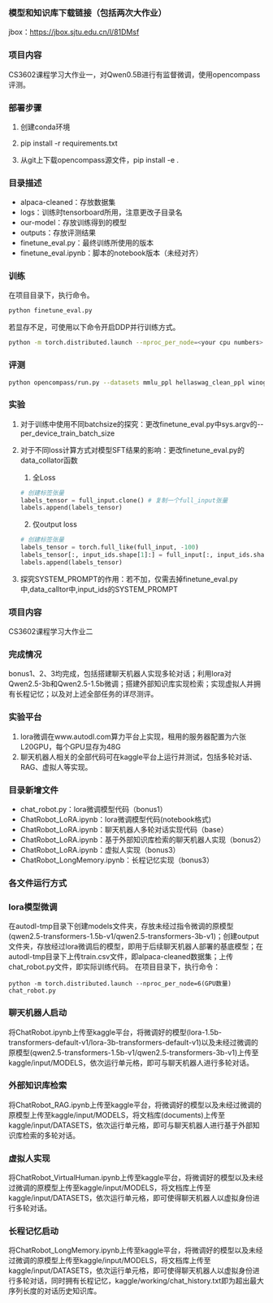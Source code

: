 ### 模型和知识库下载链接（包括两次大作业）
jbox：https://jbox.sjtu.edu.cn/l/81DMsf

### 项目内容
CS3602课程学习大作业一，对Qwen0.5B进行有监督微调，使用opencompass评测。

### 部署步骤
1. 创建conda环境

2. pip install -r requirements.txt

3. 从git上下载opencompass源文件，pip install -e .

### 目录描述
- alpaca-cleaned：存放数据集
- logs：训练时tensorboard所用，注意更改子目录名
- our-model：存放训练得到的模型
- outputs：存放评测结果
- finetune_eval.py：最终训练所使用的版本
- finetune_eval.ipynb：脚本的notebook版本（未经对齐）

### 训练
在项目目录下，执行命令。
```bash
python finetune_eval.py
```
若显存不足，可使用以下命令开启DDP并行训练方式。
```bash
python -m torch.distributed.launch --nproc_per_node=<your cpu numbers> finetune_eval.py
```

### 评测
```bash
python opencompass/run.py --datasets mmlu_ppl hellaswag_clean_ppl winogrande_ll ARC_e_ppl ARC_c_clean_ppl SuperGLUE_BoolQ_few_shot_ppl --summarizer example --hf-type base --hf-path "<your model path>" --tokenizer-kwargs padding_side="left" truncation="left"  --max-seq-len 2048 --batch-size 8 --hf-num-gpus 6 --work-dir "result save-path" --debug
```

### 实验
1. 对于训练中使用不同batchsize的探究：更改finetune_eval.py中sys.argv的--per_device_train_batch_size
2. 对于不同loss计算方式对模型SFT结果的影响：更改finetune_eval.py的data_collator函数

    1. 全Loss
    ```python
    # 创建标签张量 
    labels_tensor = full_input.clone() # 复制一个full_input张量
    labels.append(labels_tensor)
    ```

    2. 仅output loss
    ```python
    # 创建标签张量 
    labels_tensor = torch.full_like(full_input, -100) 
    labels_tensor[:, input_ids.shape[1]:] = full_input[:, input_ids.shape[1]:] 
    labels.append(labels_tensor)
    ```
3. 探究SYSTEM_PROMPT的作用：若不加，仅需去掉finetune_eval.py中,data_calltor中,input_ids的SYSTEM_PROMPT



### 项目内容
CS3602课程学习大作业二

### 完成情况
bonus1、2、3均完成，包括搭建聊天机器人实现多轮对话；利用lora对Qwen2.5-3b和Qwen2.5-1.5b微调；搭建外部知识库实现检索；实现虚拟人并拥有长程记忆；以及对上述全部任务的详尽测评。

### 实验平台
1. lora微调在www.autodl.com算力平台上实现，租用的服务器配置为六张L20GPU，每个GPU显存为48G
2. 聊天机器人相关的全部代码可在kaggle平台上运行并测试，包括多轮对话、RAG、虚拟人等实现。

### 目录新增文件
- chat_robot.py：lora微调模型代码（bonus1）
- ChatRobot_LoRA.ipynb：lora微调模型代码(notebook格式)
- ChatRobot_LoRA.ipynb：聊天机器人多轮对话实现代码（base）
- ChatRobot_LoRA.ipynb：基于外部知识库检索的聊天机器人实现（bonus2）
- ChatRobot_LoRA.ipynb：虚拟人实现（bonus3）
- ChatRobot_LongMemory.ipynb：长程记忆实现（bonus3）

### 各文件运行方式

### lora模型微调
在autodl-tmp目录下创建models文件夹，存放未经过指令微调的原模型(qwen2.5-transformers-1.5b-v1/qwen2.5-transformers-3b-v1)；创建output文件夹，存放经过lora微调后的模型，即用于后续聊天机器人部署的基底模型；在autodl-tmp目录下上传train.csv文件，即alpaca-cleaned数据集；上传chat_robot.py文件，即实际训练代码。
在项目目录下，执行命令：
```
python -m torch.distributed.launch --nproc_per_node=6(GPU数量) chat_robot.py
```

### 聊天机器人启动
将ChatRobot.ipynb上传至kaggle平台，将微调好的模型(lora-1.5b-transformers-default-v1/lora-3b-transformers-default-v1)以及未经过微调的原模型(qwen2.5-transformers-1.5b-v1/qwen2.5-transformers-3b-v1)上传至kaggle/input/MODELS，依次运行单元格，即可与聊天机器人进行多轮对话。

### 外部知识库检索
将ChatRobot_RAG.ipynb上传至kaggle平台，将微调好的模型以及未经过微调的原模型上传至kaggle/input/MODELS，将文档库(documents)上传至kaggle/input/DATASETS，依次运行单元格，即可与聊天机器人进行基于外部知识库检索的多轮对话。

### 虚拟人实现
将ChatRobot_VirtualHuman.ipynb上传至kaggle平台，将微调好的模型以及未经过微调的原模型上传至kaggle/input/MODELS，将文档库上传至kaggle/input/DATASETS，依次运行单元格，即可使得聊天机器人以虚拟身份进行多轮对话。

### 长程记忆启动
将ChatRobot_LongMemory.ipynb上传至kaggle平台，将微调好的模型以及未经过微调的原模型上传至kaggle/input/MODELS，将文档库上传至kaggle/input/DATASETS，依次运行单元格，即可使得聊天机器人以虚拟身份进行多轮对话，同时拥有长程记忆，kaggle/working/chat_history.txt即为超出最大序列长度的对话历史知识库。


